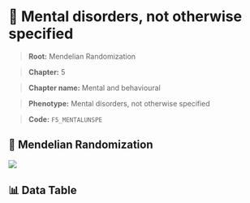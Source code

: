 # 🧪 Mental disorders, not otherwise specified

> **Root:** Mendelian Randomization

> **Chapter:** 5  

> **Chapter name:** Mental and behavioural

> **Phenotype:** Mental disorders, not otherwise specified  

> **Code:** `F5_MENTALUNSPE`

## 🧬 Mendelian Randomization  

<img src="/MR/Figures/Forward/F5_MENTALUNSPE.png"/>

## 📊 Data Table

<CsvTableMRF src="/MR_Data/Forward/F5_MENTALUNSPE.csv"/>
